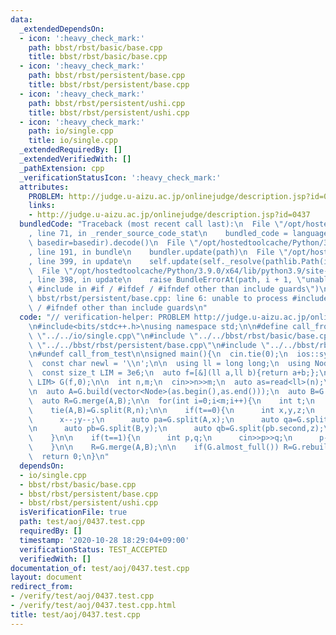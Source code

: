 ```yaml
---
data:
  _extendedDependsOn:
  - icon: ':heavy_check_mark:'
    path: bbst/rbst/basic/base.cpp
    title: bbst/rbst/basic/base.cpp
  - icon: ':heavy_check_mark:'
    path: bbst/rbst/persistent/base.cpp
    title: bbst/rbst/persistent/base.cpp
  - icon: ':heavy_check_mark:'
    path: bbst/rbst/persistent/ushi.cpp
    title: bbst/rbst/persistent/ushi.cpp
  - icon: ':heavy_check_mark:'
    path: io/single.cpp
    title: io/single.cpp
  _extendedRequiredBy: []
  _extendedVerifiedWith: []
  _pathExtension: cpp
  _verificationStatusIcon: ':heavy_check_mark:'
  attributes:
    PROBLEM: http://judge.u-aizu.ac.jp/onlinejudge/description.jsp?id=0437
    links:
    - http://judge.u-aizu.ac.jp/onlinejudge/description.jsp?id=0437
  bundledCode: "Traceback (most recent call last):\n  File \"/opt/hostedtoolcache/Python/3.9.0/x64/lib/python3.9/site-packages/onlinejudge_verify/documentation/build.py\"\
    , line 71, in _render_source_code_stat\n    bundled_code = language.bundle(stat.path,\
    \ basedir=basedir).decode()\n  File \"/opt/hostedtoolcache/Python/3.9.0/x64/lib/python3.9/site-packages/onlinejudge_verify/languages/cplusplus.py\"\
    , line 191, in bundle\n    bundler.update(path)\n  File \"/opt/hostedtoolcache/Python/3.9.0/x64/lib/python3.9/site-packages/onlinejudge_verify/languages/cplusplus_bundle.py\"\
    , line 399, in update\n    self.update(self._resolve(pathlib.Path(included), included_from=path))\n\
    \  File \"/opt/hostedtoolcache/Python/3.9.0/x64/lib/python3.9/site-packages/onlinejudge_verify/languages/cplusplus_bundle.py\"\
    , line 398, in update\n    raise BundleErrorAt(path, i + 1, \"unable to process\
    \ #include in #if / #ifdef / #ifndef other than include guards\")\nonlinejudge_verify.languages.cplusplus_bundle.BundleErrorAt:\
    \ bbst/rbst/persistent/base.cpp: line 6: unable to process #include in #if / #ifdef\
    \ / #ifndef other than include guards\n"
  code: "// verification-helper: PROBLEM http://judge.u-aizu.ac.jp/onlinejudge/description.jsp?id=0437\n\
    \n#include<bits/stdc++.h>\nusing namespace std;\n\n#define call_from_test\n#include\
    \ \"../../io/single.cpp\"\n#include \"../../bbst/rbst/basic/base.cpp\"\n#include\
    \ \"../../bbst/rbst/persistent/base.cpp\"\n#include \"../../bbst/rbst/persistent/ushi.cpp\"\
    \n#undef call_from_test\n\nsigned main(){\n  cin.tie(0);\n  ios::sync_with_stdio(0);\n\
    \  const char newl = '\\n';\n\n  using ll = long long;\n  using Node = NodeBase<ll>;\n\
    \  const size_t LIM = 3e6;\n  auto f=[&](ll a,ll b){return a+b;};\n  PersistentUshi<Node,\
    \ LIM> G(f,0);\n\n  int n,m;\n  cin>>n>>m;\n  auto as=read<ll>(n);\n  auto bs=read<ll>(n);\n\
    \n  auto A=G.build(vector<Node>(as.begin(),as.end()));\n  auto B=G.build(vector<Node>(bs.begin(),bs.end()));\n\
    \  auto R=G.merge(A,B);\n\n  for(int i=0;i<m;i++){\n    int t;\n    cin>>t;\n\n\
    \    tie(A,B)=G.split(R,n);\n\n    if(t==0){\n      int x,y,z;\n      cin>>x>>y>>z;\n\
    \      x--;y--;\n      auto pa=G.split(A,x);\n      auto qa=G.split(pa.second,z);\n\
    \n      auto pb=G.split(B,y);\n      auto qb=G.split(pb.second,z);\n\n      A=G.merge(pa.first,G.merge(qb.first,qa.second));\n\
    \    }\n\n    if(t==1){\n      int p,q;\n      cin>>p>>q;\n      p--;\n      cout<<G.query(A,p,q)<<newl;\n\
    \    }\n\n    R=G.merge(A,B);\n\n    if(G.almost_full()) R=G.rebuild(R);\n  }\n\
    \  return 0;\n}\n"
  dependsOn:
  - io/single.cpp
  - bbst/rbst/basic/base.cpp
  - bbst/rbst/persistent/base.cpp
  - bbst/rbst/persistent/ushi.cpp
  isVerificationFile: true
  path: test/aoj/0437.test.cpp
  requiredBy: []
  timestamp: '2020-10-28 18:29:04+09:00'
  verificationStatus: TEST_ACCEPTED
  verifiedWith: []
documentation_of: test/aoj/0437.test.cpp
layout: document
redirect_from:
- /verify/test/aoj/0437.test.cpp
- /verify/test/aoj/0437.test.cpp.html
title: test/aoj/0437.test.cpp
---
```


